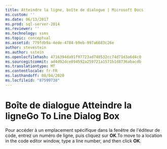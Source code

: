 ```yaml
---
title: Atteindre la ligne, boîte de dialogue | Microsoft Docs
ms.custom: ''
ms.date: 06/13/2017
ms.prod: sql-server-2014
ms.reviewer: ''
ms.technology: ssms
ms.topic: conceptual
ms.assetid: 779fdb9a-4ede-4784-b9eb-997a6683c26e
author: stevestein
ms.author: sstein
ms.openlocfilehash: 4716394da91f97723ad740532cc74d71d3a6d4c0
ms.sourcegitcommit: ad4d92dce894592a259721a1571b1d8736abacdb
ms.translationtype: MT
ms.contentlocale: fr-FR
ms.lasthandoff: 08/04/2020
ms.locfileid: "87599738"
---
```

# <a name="go-to-line-dialog-box"></a><span data-ttu-id="f5fa4-102">Boîte de dialogue Atteindre la ligne</span><span class="sxs-lookup"><span data-stu-id="f5fa4-102">Go To Line Dialog Box</span></span>
  <span data-ttu-id="f5fa4-103">Pour accéder à un emplacement spécifique dans la fenêtre de l'éditeur de code, entrez un numéro de ligne, puis cliquez sur **OK**.</span><span class="sxs-lookup"><span data-stu-id="f5fa4-103">To move to a location in the code editor window, type a line number, and then click **OK**.</span></span>  
